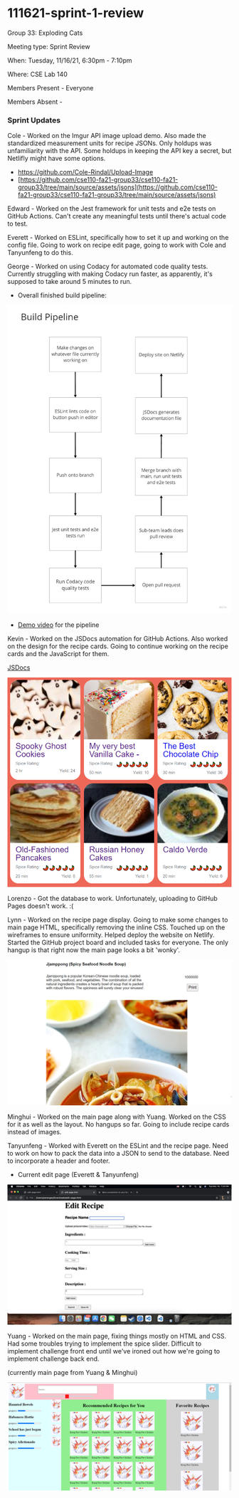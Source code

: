 # 111621-sprint-1-review

Group 33: Exploding Cats

Meeting type: Sprint Review

When: Tuesday, 11/16/21, 6:30pm - 7:10pm

Where: CSE Lab 140

Members Present - Everyone

Members Absent -

### Sprint Updates

Cole - Worked on the Imgur API image upload demo. Also made the standardized measurement units for recipe JSONs. Only holdups was unfamiliarity with the API. Some holdups in keeping the API key a secret, but Netlifly might have some options.

- https://github.com/Cole-Rindal/Upload-Image
- [https://github.com/cse110-fa21-group33/cse110-fa21-group33/tree/main/source/assets/jsons](https://github.com/cse110-fa21-group33/cse110-fa21-group33/tree/main/source/assets/jsons)

Edward - Worked on the Jest framework for unit tests and e2e tests on GitHub Actions. Can't create any meaningful tests until there's actual code to test. 

Everett - Worked on ESLint, specifically how to set it up and working on the config file. Going to work on recipe edit page, going to work with Cole and Tanyunfeng to do this. 

George - Worked on using Codacy for automated code quality tests. Currently struggling with making Codacy run faster, as apparently, it's supposed to take around 5 minutes to run. 

- Overall finished build pipeline:

![Build Pipeline](./media/111621-sprint-1-review.png)

- [Demo video](../cipipeline/phase1.mov) for the pipeline

Kevin - Worked on the JSDocs automation for GitHub Actions. Also worked on the design for the recipe cards. Going to continue working on the recipe cards and the JavaScript for them. 

[JSDocs](https://cse110-fa21-group33.github.io/cse110-fa21-group33/)

![Recipe Cards](./media/111621-sprint-1-review1.png)

Lorenzo - Got the database to work. Unfortunately, uploading to GitHub Pages doesn't work. :( 

Lynn - Worked on the recipe page display. Going to make some changes to main page HTML, specifically removing the inline CSS. Touched up on the wireframes to ensure uniformity. Helped deploy the website on Netlify. Started the GitHub project board and included tasks for everyone. The only hangup is that right now the main page looks a bit 'wonky'. 

![Recipe Page](./media/111621-sprint-1-review2.png)

Minghui - Worked on the main page along with Yuang. Worked on the CSS for it as well as the layout. No hangups so far. Going to include recipe cards instead of images. 

Tanyunfeng - Worked with Everett on the ESLint and the recipe page. Need to work on how to pack the data into a JSON to send to the database. Need to incorporate a header and footer. 

- Current edit page (Everett & Tanyunfeng)

![Edit Page](./media/111621-sprint-1-review3.png)

Yuang - Worked on the main page, fixing things mostly on HTML and CSS. Had some troubles trying to implement the spice slider. Difficult to implement challenge front end until we've ironed out how we're going to implement challenge back end. 

(currently main page from Yuang & Minghui)

![Main Page](./media/111621-sprint-1-review4.png)
